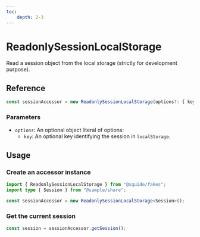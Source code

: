 ```yaml
---
toc:
    depth: 2-3
---
```


# ReadonlySessionLocalStorage

Read a session object from the local storage (strictly for development purpose).

## Reference

```ts
const sessionAccessor = new ReadonlySessionLocalStorage(options?: { key? })
```

### Parameters

- `options`: An optional object literal of options:
    - `key`: An optional key identifying the session in `localStorage`.

## Usage

### Create an accessor instance

```ts !#4
import { ReadonlySessionLocalStorage } from "@squide/fakes";
import type { Session } from "@sample/share";

const sessionAccessor = new ReadonlySessionLocalStorage<Session>();
```

### Get the current session

```ts !#1
const session = sessionAccessor.getSession();
```

